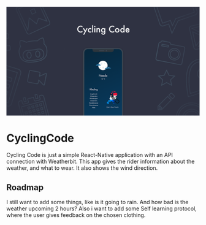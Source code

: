 ![CyclingCode](readme/cyclingcodemock.png)

# CyclingCode
Cycling Code is just a simple React-Native application with an API connection with Weatherbit.
This app gives the rider information about the weather, and what to wear. It also shows the wind direction.

## Roadmap
I still want to add some things, like is it going to rain. And how bad is the weather upcoming 2 hours?
Also i want to add some Self learning protocol, where the user gives feedback on the chosen clothing.

